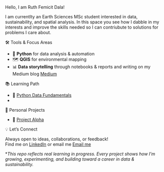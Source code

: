 Hello, I am Ruth Femicit Dala!

I am currentlty an Earth Sciences MSc student interested in data, sustainability, and spatial analysis. In this space you see how I dabble in my interests and improve the skills needed so I can contriubute to solutions for problems I care about.

🛠 Tools & Focus Areas
- 🐍 **Python** for data analysis & automation  
- 🗺️ **QGIS** for environmental mapping  
- 📊 **Data storytelling** through notebooks & reports and writing on my Medium blog [Medium](medium.com/@Nanfemicit)

📚 Learning Path
- 🐍 [Python Data Fundamentals](https://github.com/Nanfemicit/Python-Data-Fundamentals)  
- 
🌟 Personal Projects
- 🧪 [Project Alpha](https://github.com/Nanfemicit/project-alpha)  
 
💡 Let’s Connect

Always open to ideas, collaborations, or feedback!  
Find me on [LinkedIn](https://www.linkedin.com/in/femicitdala/) or email me [Email me](mailto:dala.femicit@gmail.com)


**This repo reflects real learning in progress. Every project shows how I’m growing, experimenting, and building toward a career in data & sustainability.*
